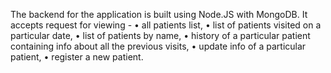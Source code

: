 The backend for the application is built using Node.JS with MongoDB.
It accepts request for viewing - 
• all patients list, 
• list of patients visited on a particular date,
• list of patients by name,
• history of a particular patient containing info about all the previous visits,
• update info of a particular patient,
• register a new patient.
